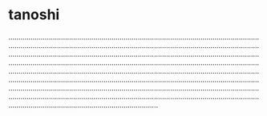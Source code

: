 # tanoshi

..........................................................................................................................................................................................................................................................................................................................................................................................................................................................................................................................................................................................................................................................................................................................................................................................................................................................................................................................................................................................................................................................................................................